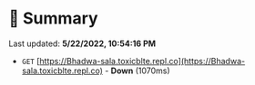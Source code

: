 # 📖 Summary
Last updated: **5/22/2022, 10:54:16 PM**

- `GET` [https://Bhadwa-sala.toxicblte.repl.co](https://Bhadwa-sala.toxicblte.repl.co) - **Down** (1070ms)
